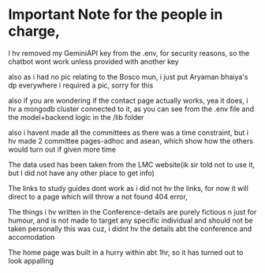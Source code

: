 # Important Note for the people in charge,
I hv removed my GeminiAPI key from the .env, for security reasons, so the chatbot wont work unless provided with another key

also as i had no pic relating to the Bosco mun, i just put Aryaman bhaiya's dp everywhere i required a pic, sorry for this

also if you are wondering if the contact page actually works, yea it does, i hv a mongodb cluster connected to it, as you can see from the .env file and the model+backend logic in the /lib folder

also i havent made all the committees as there was a time constraint, but i hv made 2 committee pages-adhoc and asean, which show how the others would turn out if given more time 

The data used has been taken from the LMC website(ik sir told not to use it, but I did not have any other place to get info)

The links to study guides dont work as i did not hv the links, for now it will direct to a page which will throw a not found 404 error, 

The things i hv written in the Conference-details are purely fictious n just for humour, and is not made to target any specific individual and should not be taken personally
this was cuz, i didnt hv the details abt the conference and accomodation

The home page was built in a hurry within abt 1hr, so it has turned out to look appalling